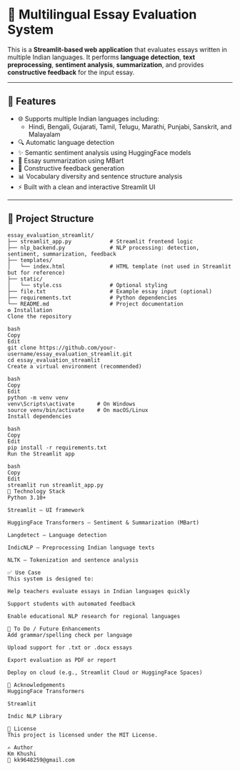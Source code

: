 # 📝 Multilingual Essay Evaluation System

This is a **Streamlit-based web application** that evaluates essays written in multiple Indian languages. It performs **language detection**, **text preprocessing**, **sentiment analysis**, **summarization**, and provides **constructive feedback** for the input essay.

---

## 🚀 Features

- 🌐 Supports multiple Indian languages including:
  - Hindi, Bengali, Gujarati, Tamil, Telugu, Marathi, Punjabi, Sanskrit, and Malayalam
- 🔍 Automatic language detection
- ✨ Semantic sentiment analysis using HuggingFace models
- 🧠 Essay summarization using MBart
- 💬 Constructive feedback generation
- 📊 Vocabulary diversity and sentence structure analysis
- ⚡ Built with a clean and interactive Streamlit UI

---

## 📁 Project Structure

```plaintext
essay_evaluation_streamlit/
├── streamlit_app.py            # Streamlit frontend logic
├── nlp_backend.py              # NLP processing: detection, sentiment, summarization, feedback
├── templates/
│   └── index.html              # HTML template (not used in Streamlit but for reference)
├── static/
│   └── style.css               # Optional styling
├── file.txt                    # Example essay input (optional)
├── requirements.txt            # Python dependencies
└── README.md                   # Project documentation
⚙️ Installation
Clone the repository

bash
Copy
Edit
git clone https://github.com/your-username/essay_evaluation_streamlit.git
cd essay_evaluation_streamlit
Create a virtual environment (recommended)

bash
Copy
Edit
python -m venv venv
venv\Scripts\activate       # On Windows
source venv/bin/activate    # On macOS/Linux
Install dependencies

bash
Copy
Edit
pip install -r requirements.txt
Run the Streamlit app

bash
Copy
Edit
streamlit run streamlit_app.py
🧠 Technology Stack
Python 3.10+

Streamlit – UI framework

HuggingFace Transformers – Sentiment & Summarization (MBart)

Langdetect – Language detection

IndicNLP – Preprocessing Indian language texts

NLTK – Tokenization and sentence analysis

✅ Use Case
This system is designed to:

Help teachers evaluate essays in Indian languages quickly

Support students with automated feedback

Enable educational NLP research for regional languages

📌 To Do / Future Enhancements
Add grammar/spelling check per language

Upload support for .txt or .docx essays

Export evaluation as PDF or report

Deploy on cloud (e.g., Streamlit Cloud or HuggingFace Spaces)

🙏 Acknowledgements
HuggingFace Transformers

Streamlit

Indic NLP Library

📄 License
This project is licensed under the MIT License.

✍️ Author
Km Khushi
📧 kk9648259@gmail.com
